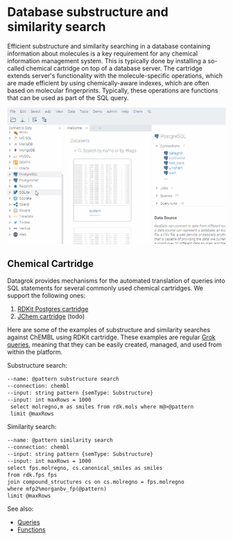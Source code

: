 <!-- TITLE: Database Substructure and Similarity Search -->
<!-- SUBTITLE: -->

# Database substructure and similarity search

Efficient substructure and similarity searching in a database containing information about molecules is a key requirement for 
any chemical information management system. This is typically done by installing a so-called chemical cartridge
on top of a database server. The cartridge extends server's functionality with the molecule-specific operations,
which are made efficient by using chemically-aware indexes, which are often based on molecular fingerprints. Typically,
these operations are functions that can be used as part of the SQL query.

![DB Substructure and Similarity Search](../../uploads/gifs/db-substructure-similarity-search.gif "DB Substructure and Similarity Search")

## Chemical Cartridge

Datagrok provides mechanisms for the automated translation of queries into SQL statements for several commonly
used chemical cartridges. We support the following ones:     

1) [RDKit Postgres cartridge](https://www.rdkit.org/docs/Cartridge.html)   
2) [JChem cartridge](https://docs.chemaxon.com/display/docs/JChem+Cartridge)  (todo)

Here are some of the examples of substructure and similarity searches against ChEMBL using RDKit cartridge. These
examples are regular [Grok queries](../../entities/data-query.md), meaning that they can be easily created, 
managed, and used from within the platform.

Substructure search:
```
--name: @pattern substructure search
--connection: chembl
--input: string pattern {semType: Substructure}
--input: int maxRows = 1000
 select molregno,m as smiles from rdk.mols where m@>@pattern
 limit @maxRows
```

Similarity search:
```
--name: @pattern similarity search
--connection: chembl
--input: string pattern {semType: Substructure}
--input: int maxRows = 1000
select fps.molregno, cs.canonical_smiles as smiles
from rdk.fps fps
join compound_structures cs on cs.molregno = fps.molregno
where mfp2%morganbv_fp(@pattern)
limit @maxRows
```

See also:
* [Queries](../../entities/data-query.md)
* [Functions](../../entities/data-query.md)